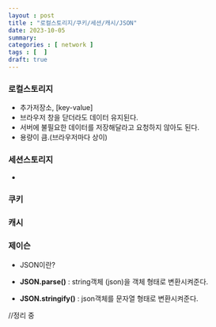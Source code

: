 ```yaml
---
layout : post
title : "로컬스토리지/쿠키/세션/캐시/JSON"
date: 2023-10-05
summary: 
categories : [ network ]
tags : [  ]
draft: true
---
```



### 로컬스토리지

* 추가저장소, [key-value] 
* 브라우저 창을 닫더라도 데이터 유지된다.
* 서버에 불필요한 데이터를 저장해달라고 요청하지 않아도 된다.
* 용량이 큼.(브라우저마다 상이)

### 세션스토리지
* 

### 쿠키


### 캐시


### 제이슨

* JSON이란?


* **JSON.parse()** : string객체 (json)을 객체 형태로 변환시켜준다.
* **JSON.stringify()** : json객체를 문자열 형태로 변환시켜준다.

//정리 중
